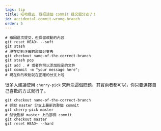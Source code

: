 ```yaml
---
tags: tip
title: 哎呦我去，我把這個 commit 提交錯分支了！
id: accidental-commit-wrong-branch
order: 5
---
```


```git
# 撤回這次提交，但保留改動的內容
git reset HEAD~ --soft
git stash
# 現在切到正確的那個分支去
git checkout name-of-the-correct-branch
git stash pop
git add . # 或者你可以添加指定的文件
git commit -m "your message here";
# 現在你的改動就在正確的分支上啦
```

很多人建議使用 `cherry-pick` 來解決這個問題，其實兩者都可以，你只要選擇自己喜歡的方式就行了。

```git
git checkout name-of-the-correct-branch
# 抓取 master 分支上最新的那個 commit
git cherry-pick master
# 然後刪掉 master 上的那個 commit
git checkout master
git reset HEAD~ --hard
```
